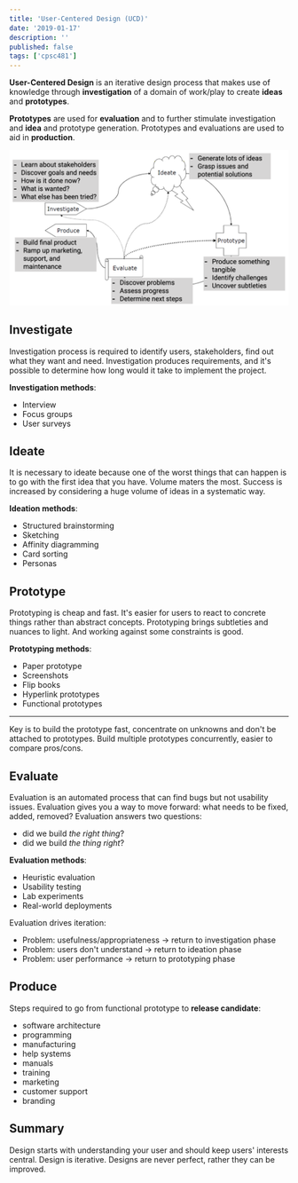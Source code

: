 ```yaml
---
title: 'User-Centered Design (UCD)'
date: '2019-01-17'
description: ''
published: false
tags: ['cpsc481']
---
```


**User-Centered Design** is an iterative design process that makes use of knowledge through **investigation** of a domain of work/play to create **ideas** and **prototypes**.

**Prototypes** are used for **evaluation** and to further stimulate investigation and **idea** and prototype generation. Prototypes and evaluations are used to aid in **production**.

![UCD](lec3-ucd.png)

## Investigate

Investigation process is required to identify users, stakeholders, find out what they want and need. Investigation produces requirements, and it's possible to determine how long would it take to implement the project.

**Investigation methods**:

- Interview
- Focus groups
- User surveys

## Ideate

It is necessary to ideate because one of the worst things that can happen is to go with the first idea that you have. Volume maters the most. Success is increased by considering a huge volume of ideas in a systematic way.

**Ideation methods**:

- Structured brainstorming
- Sketching
- Affinity diagramming
- Card sorting
- Personas

## Prototype

Prototyping is cheap and fast. It's easier for users to react to concrete things rather than abstract concepts. Prototyping brings subtleties and nuances to light. And working against some constraints is good.

**Prototyping methods**:

- Paper prototype
- Screenshots
- Flip books
- Hyperlink prototypes
- Functional prototypes

---

Key is to build the prototype fast, concentrate on unknowns and don't be attached to prototypes. Build multiple prototypes concurrently, easier to compare pros/cons.

## Evaluate

Evaluation is an automated process that can find bugs but not usability issues. Evaluation gives you a way to move forward: what needs to be fixed, added, removed? Evaluation answers two questions:

- did we build _the right thing_?
- did we build _the thing right_?

**Evaluation methods**:

- Heuristic evaluation
- Usability testing
- Lab experiments
- Real-world deployments

Evaluation drives iteration:

- Problem: usefulness/appropriateness $\to$ return to investigation phase
- Problem: users don't understand $\to$ return to ideation phase
- Problem: user performance $\to$ return to prototyping phase

## Produce

Steps required to go from functional prototype to **release candidate**:

- software architecture
- programming
- manufacturing
- help systems
- manuals
- training
- marketing
- customer support
- branding

## Summary

Design starts with understanding your user and should keep users' interests central. Design is iterative. Designs are never perfect, rather they can be improved.
